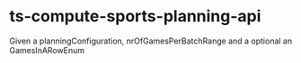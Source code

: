 # ts-compute-sports-planning-api
Given a planningConfiguration, nrOfGamesPerBatchRange and a optional an GamesInARowEnum
